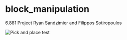# block_manipulation
6.881 Project
Ryan Sandzimier and Filippos Sotiropoulos

![Pick and place test](https://github.com/rsandzimier/block_manipulation/blob/master/pick_place_and_push.gif)
